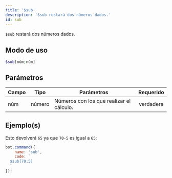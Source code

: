 ```yaml
---
title: '$sub'
description: '$sub restará dos números dados.'
id: sub
---
```


`$sub` restará dos números dados.

## Modo de uso

```php
$sub[núm;núm]
```

## Parámetros

| Campo | Tipo   | Parámetros                               | Requerido |
| ----- | ------ | ---------------------------------------- |:---------:|
| núm   | número | Números con los que realizar el cálculo. | verdadera |

## Ejemplo(s)

Esto devolverá `65` ya que `70-5` es igual a `65`:

```javascript
bot.command({
    name: 'sub',
    code: `
  $sub[70;5]
  `
});
```